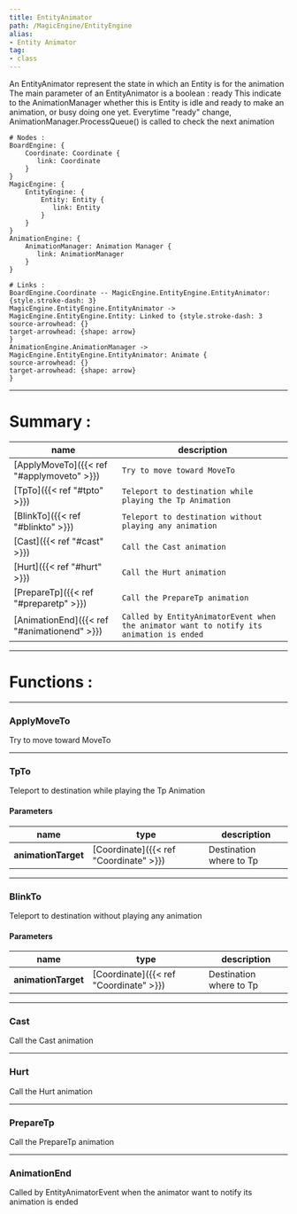 ```yaml
---
title: EntityAnimator
path: /MagicEngine/EntityEngine
alias: 
- Entity Animator
tag: 
- class
---
```

An EntityAnimator represent the state in which an Entity is for the animation
The main parameter of an EntityAnimator is a boolean : ready
This indicate to the AnimationManager whether this is Entity is idle and ready to make an animation, or busy doing
one yet.
Everytime "ready" change, AnimationManager.ProcessQueue() is called to check the next animation
```d2
# Nodes :
BoardEngine: {
    Coordinate: Coordinate {
       link: Coordinate
    }
}
MagicEngine: {
    EntityEngine: {
        Entity: Entity {
           link: Entity
        }
    }
}
AnimationEngine: {
    AnimationManager: Animation Manager {
       link: AnimationManager
    }
}

# Links :
BoardEngine.Coordinate -- MagicEngine.EntityEngine.EntityAnimator: {style.stroke-dash: 3}
MagicEngine.EntityEngine.EntityAnimator -> MagicEngine.EntityEngine.Entity: Linked to {style.stroke-dash: 3
source-arrowhead: {}
target-arrowhead: {shape: arrow}
}
AnimationEngine.AnimationManager -> MagicEngine.EntityEngine.EntityAnimator: Animate {
source-arrowhead: {}
target-arrowhead: {shape: arrow}
}

```
---
# Summary :
name|description
----|----
[ApplyMoveTo]({{< ref "#applymoveto" >}}) | `Try to move toward MoveTo`
[TpTo]({{< ref "#tpto" >}}) | `Teleport to destination while playing the Tp Animation`
[BlinkTo]({{< ref "#blinkto" >}}) | `Teleport to destination without playing any animation`
[Cast]({{< ref "#cast" >}}) | `Call the Cast animation`
[Hurt]({{< ref "#hurt" >}}) | `Call the Hurt animation`
[PrepareTp]({{< ref "#preparetp" >}}) | `Call the PrepareTp animation`
[AnimationEnd]({{< ref "#animationend" >}}) | `Called by EntityAnimatorEvent when the animator want to notify its animation is ended`

---
# Functions :

---
### ApplyMoveTo
Try to move toward MoveTo

---
### TpTo
Teleport to destination while playing the Tp Animation

#### Parameters
name|type|description
-----|-----|-----
**animationTarget**|[Coordinate]({{< ref "Coordinate" >}})|Destination where to Tp

---
### BlinkTo
Teleport to destination without playing any animation

#### Parameters
name|type|description
-----|-----|-----
**animationTarget**|[Coordinate]({{< ref "Coordinate" >}})|Destination where to Tp

---
### Cast
Call the Cast animation

---
### Hurt
Call the Hurt animation

---
### PrepareTp
Call the PrepareTp animation

---
### AnimationEnd
Called by EntityAnimatorEvent when the animator want to notify its animation is ended
